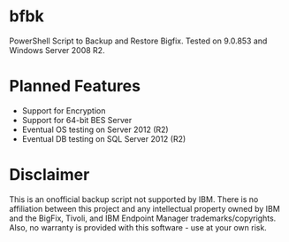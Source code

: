 # bfbk
PowerShell Script to Backup and Restore Bigfix. Tested on 9.0.853 and Windows Server 2008 R2.

# Planned Features
* Support for Encryption
* Support for 64-bit BES Server
* Eventual OS testing on Server 2012 (R2)
* Eventual DB testing on SQL Server 2012 (R2)

# Disclaimer
This is an onofficial backup script not supported by IBM. There is no affiliation between this project and any intellectual property owned by IBM and the BigFix, Tivoli, and IBM Endpoint Manager trademarks/copyrights. Also, no warranty is provided with this software - use at your own risk.
